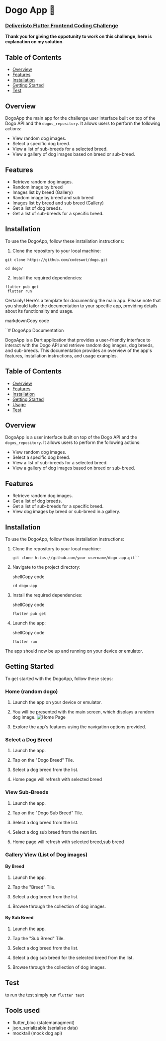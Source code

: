 
# Dogo App 🐾

### [Deliveristo Flutter Frontend Coding Challenge](https://github.com/andreaperinu/flutter-challenge#deliveristo-flutter-frontend-coding-challenge)
**Thank you for giving the oppotunity to work on this challenge, here is explanation on my solution.**

## Table of Contents

-  [Overview](#overview)
-  [Features](#features)
-  [Installation](#installation)
-  [Getting Started](#getting-started)
-  [Test](#test)

## Overview

DogoApp the main app for the challenge user interface built on top of the Dogo API and the `dogos_repository`. It allows users to perform the following actions:

  - View random dog images.
- Select a specific dog breed.
- View a list of sub-breeds for a selected breed.
- View a gallery of dog images based on breed or sub-breed.

  

## Features

  - Retrieve random dog images.
-   Random image by breed
-   Images list by breed (Gallery)
-   Random image by breed and sub breed
-   Images list by breed and sub breed (Gallery)
- Get a list of dog breeds.
- Get a list of sub-breeds for a specific breed.


  

## Installation

  

To use the DogoApp, follow these installation instructions:
1. Clone the repository to your local machine:
```shell
git clone https://github.com/codeswot/dogo.git

cd dogo/
```
2. Install the required dependencies: 
 ```shell
 flutter pub get
  flutter run
  ```


  
Certainly! Here's a template for documenting the main app. Please note that you should tailor the documentation to your specific app, providing details about its functionality and usage.

markdownCopy code

``# DogoApp Documentation

DogoApp is a Dart application that provides a user-friendly interface to interact with the Dogo API and retrieve random dog images, dog breeds, and sub-breeds. This documentation provides an overview of the app's features, installation instructions, and usage examples.

## Table of Contents

- [Overview](#overview)
- [Features](#features)
- [Installation](#installation)
- [Getting Started](#getting-started)
- [Usage](#usage)
- [Test](#test)


## Overview

DogoApp is a user interface built on top of the Dogo API and the `dogos_repository`. It allows users to perform the following actions:

- View random dog images.
- Select a specific dog breed.
- View a list of sub-breeds for a selected breed.
- View a gallery of dog images based on breed or sub-breed.

## Features

- Retrieve random dog images.
- Get a list of dog breeds.
- Get a list of sub-breeds for a specific breed.
- View dog images by breed or sub-breed in a gallery.

## Installation

To use the DogoApp, follow these installation instructions:

1. Clone the repository to your local machine:

   ```shell
   git clone https://github.com/your-username/dogo-app.git`` 

2.  Navigate to the project directory:
    
    shellCopy code
    
    `cd dogo-app` 
    
3.  Install the required dependencies:
    
    shellCopy code
    
    `flutter pub get` 
    
4.  Launch the app:
    
    shellCopy code
    
    `flutter run` 
    

The app should now be up and running on your device or emulator.

## Getting Started

To get started with the DogoApp, follow these steps:

### Home (random dogo)

1.  Launch the app on your device or emulator.
    
2.  You will be presented with the main screen, which displays a random dog image.
![Home Page](https://github.com/codeswot/dogo/blob/main/assets/ss_home.png)
    
4.  Explore the app's features using the navigation options provided.
            

### Select a Dog Breed

1.  Launch the app.
    
2.  Tap on the "Dogo Breed" Tile.
    
3.  Select a dog breed from the list.
    
4.  Home page will refresh with selected breed
    

### View Sub-Breeds

1.  Launch the app.
    
2.  Tap on the "Dogo Sub Breed" Tile.
    
3.  Select a dog breed from the list.

4. Select a dog sub breed from the next list.
    
5.  Home page will refresh with selected breed,sub breed
    

### Gallery View (List of Dog images)
#### By Breed

1.  Launch the app.
    
2.  Tap  the "Breed" Tile.
    
3.  Select a dog breed from the list.
    
4.  Browse through the collection of dog images.

#### By Sub Breed

1.  Launch the app.
    
2.  Tap  the "Sub Breed" Tile.
    
3.  Select a dog breed from the list.
4. Select a dog sub breed for the selected breed from the list.
    
5.  Browse through the collection of dog images.

## Test
to run the test simply run
```flutter test```


## Tools used
- flutter_bloc (statemanagment)
- json_serializable (serialise data)
- mocktail (mock dog api)
